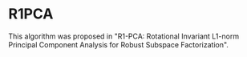 # R1PCA
This algorithm was proposed in "R1-PCA: Rotational Invariant L1-norm Principal Component Analysis for Robust Subspace Factorization".
